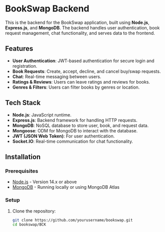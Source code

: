 # BookSwap Backend

This is the backend for the BookSwap application, built using **Node.js**, **Express.js**, and **MongoDB**. The backend handles user authentication, book request management, chat functionality, and serves data to the frontend.

## Features

- **User Authentication**: JWT-based authentication for secure login and registration.
- **Book Requests**: Create, accept, decline, and cancel buy/swap requests.
- **Chat**: Real-time messaging between users.
- **Ratings & Reviews**: Users can leave ratings and reviews for books.
- **Genres & Filters**: Users can filter books by genres or location.

## Tech Stack

- **Node.js**: JavaScript runtime.
- **Express.js**: Backend framework for handling HTTP requests.
- **MongoDB**: NoSQL database to store user, book, and request data.
- **Mongoose**: ODM for MongoDB to interact with the database.
- **JWT (JSON Web Token)**: For user authentication.
- **Socket.IO**: Real-time communication for chat functionality.

## Installation

### Prerequisites

- [Node.js](https://nodejs.org/) - Version 14.x or above
- [MongoDB](https://www.mongodb.com/) - Running locally or using MongoDB Atlas

### Setup

1. Clone the repository:
   ```bash
   git clone https://github.com/yourusername/bookswap.git
   cd bookswap/BCK
